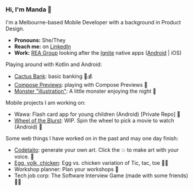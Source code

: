 ### Hi, I'm Manda 👋 

I'm a Melbourne-based Mobile Developer with a background in Product Design. 
- **Pronouns:** She/They
- **Reach me:** on [LinkedIn](https://www.linkedin.com/in/amandajarvinen/)
- **Work:** [REA Group](https://www.rea-group.com/) looking after the [Ignite](https://ignite.realestate.com.au/) native apps ([Android](https://play.google.com/store/apps/details?id=au.com.realestate.cxss&hl=en&gl=US) | iOS)

Playing around with Kotlin and Android:

- [Cactus Bank](https://github.com/nimisaya/cactus-bank): basic banking 🌵💰
- [Compose Previews](https://github.com/nimisaya/android-previews): playing with Compose Previews 👀
- [Monster "illustration"](https://github.com/nimisaya/monster): A little monster enjoying the night 👾

Mobile projects I am working on:

- Wawa: Flash card app for young children (Android) [Private Repo] 🚸
- [Wheel of the Blurst](https://github.com/nimisaya/what-to-watch): WIP. Spin the wheel to pick a movie to watch (Android) 🎡

Some web things I have worked on in the past and may one day finish:

- [Codetaito](https://nimisaya.github.io/codetaito/#/): generate your own art. Click the 💥 to make art with your voice. 🎨
- [Egg, yolk, chicken](https://nimisaya.github.io/tic-tac-toe/): Egg vs. chicken variation of Tic, tac, toe 🥚🐔
- Workshop planner: Plan your workshops 🤔
- Tech job corp: The Software Interview Game (made with some friends)👨‍💻
